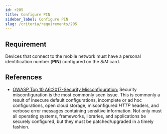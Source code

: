 ```yaml
---
id: r205
title: Configure PIN
sidebar_label: Configure PIN
slug: /criteria/requirements/205
---
```


## Requirement

Devices that connect to the mobile network
must have a personal identification number
(**PIN**) configured on the *SIM* card.

## References

- [OWASP Top 10 A6:2017-Security Misconfiguration:](https://owasp.org/www-project-top-ten/OWASP_Top_Ten_2017/Top_10-2017_A6-Security_Misconfiguration)
Security misconfiguration
is the most commonly seen issue.
This is commonly a result
of insecure default configurations,
incomplete or ad hoc configurations,
open cloud storage,
misconfigured *HTTP* headers,
and verbose error messages
containing sensitive information.
Not only must all operating systems,
frameworks, libraries,
and applications be securely configured,
but they must be patched/upgraded
in a timely fashion.
